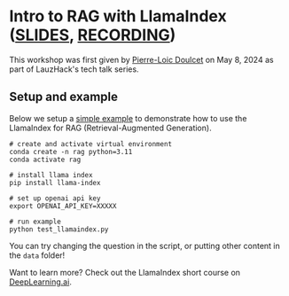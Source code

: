 # Intro to RAG with LlamaIndex ([SLIDES](https://docs.google.com/presentation/d/1rdoaHVmVTn5GYl2xXo83BB_A09MjC6SAkJfjbnlgd8U/edit?usp=sharing), [RECORDING](https://youtu.be/Uh_RuwzCZhg))

This workshop was first given by [Pierre-Loic Doulcet](https://www.linkedin.com/in/doulcet/) on May 8, 2024 as part of LauzHack's tech talk series.

## Setup and example

Below we setup a [simple example](https://docs.llamaindex.ai/en/stable/getting_started/starter_example/) to demonstrate how to use the LlamaIndex for RAG (Retrieval-Augmented Generation).
```
# create and activate virtual environment
conda create -n rag python=3.11
conda activate rag

# install llama index
pip install llama-index

# set up openai api key
export OPENAI_API_KEY=XXXXX

# run example
python test_llamaindex.py
```

You can try changing the question in the script, or putting other content in the ``data`` folder!

Want to learn more? Check out the LlamaIndex short course on [DeepLearning.ai](https://www.deeplearning.ai/short-courses/building-agentic-rag-with-llamaindex/?utm_campaign=llamaindexC2-launch&utm_medium=video&utm_source=youtube&utm_content=teaser).
